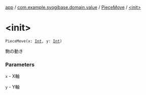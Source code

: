 [app](../../index.md) / [com.example.syogibase.domain.value](../index.md) / [PieceMove](index.md) / [&lt;init&gt;](./-init-.md)

# &lt;init&gt;

`PieceMove(x: `[`Int`](https://kotlinlang.org/api/latest/jvm/stdlib/kotlin/-int/index.html)`, y: `[`Int`](https://kotlinlang.org/api/latest/jvm/stdlib/kotlin/-int/index.html)`)`

駒の動き

### Parameters

`x` - X軸

`y` - Y軸